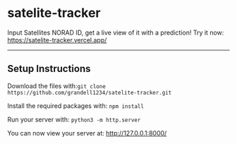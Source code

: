 # satelite-tracker
Input Satellites NORAD ID, get a live view of it with a prediction! Try it now: https://satelite-tracker.vercel.app/
___
## Setup Instructions

Download the files with:```git clone https://github.com/grandell1234/satelite-tracker.git```

Install the required packages with: ```npm install```

Run your server with: ```python3 -m http.server```

You can now view your server at: http://127.0.0.1:8000/
